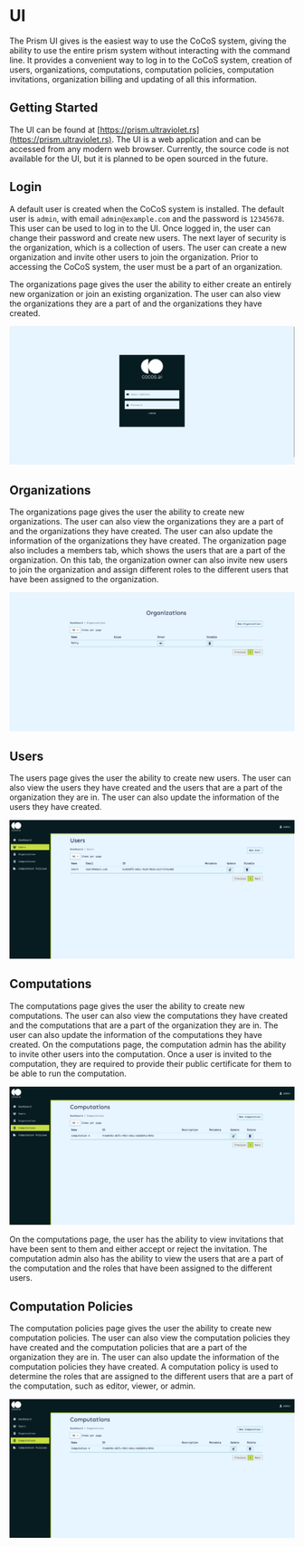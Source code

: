# UI

The Prism UI gives is the easiest way to use the CoCoS system, giving the ability to use the entire prism system without interacting with the command line. It provides a convenient way to log in to the CoCoS system, creation of users, organizations, computations, computation policies, computation invitations, organization billing and updating of all this information.

## Getting Started

The UI can be found at [https://prism.ultraviolet.rs](https://prism.ultraviolet.rs). The UI is a web application and can be accessed from any modern web browser. Currently, the source code is not available for the UI, but it is planned to be open sourced in the future.

## Login

A default user is created when the CoCoS system is installed. The default user is `admin`, with email `admin@example.com` and the password is `12345678`. This user can be used to log in to the UI. Once logged in, the user can change their password and create new users. The next layer of security is the organization, which is a collection of users. The user can create a new organization and invite other users to join the organization. Prior to accessing the CoCoS system, the user must be a part of an organization.

The organizations page gives the user the ability to either create an entirely new organization or join an existing organization. The user can also view the organizations they are a part of and the organizations they have created.

![Login Page](../img/login.png)

## Organizations

The organizations page gives the user the ability to create new organizations. The user can also view the organizations they are a part of and the organizations they have created. The user can also update the information of the organizations they have created. The organization page also includes a members tab, which shows the users that are a part of the organization. On this tab, the organization owner can also invite new users to join the organization and assign different roles to the different users that have been assigned to the organization.

![Organization Login](../img/org-login.png)

## Users

The users page gives the user the ability to create new users. The user can also view the users they have created and the users that are a part of the organization they are in. The user can also update the information of the users they have created.

![Users Page](../img/users-page.png)

## Computations

The computations page gives the user the ability to create new computations. The user can also view the computations they have created and the computations that are a part of the organization they are in. The user can also update the information of the computations they have created. On the computations page, the computation admin has the ability to invite other users into the computation. Once a user is invited to the computation, they are required to provide their public certificate for them to be able to run the computation.

![Computations Page](../img/computation-page.png)

On the computations page, the user has the ability to view invitations that have been sent to them and either accept or reject the invitation. The computation admin also has the ability to view the users that are a part of the computation and the roles that have been assigned to the different users.

## Computation Policies

The computation policies page gives the user the ability to create new computation policies. The user can also view the computation policies they have created and the computation policies that are a part of the organization they are in. The user can also update the information of the computation policies they have created. A computation policy is used to determine the roles that are assigned to the different users that are a part of the computation, such as editor, viewer, or admin.

![Computation Policy](../img/computation-page.png)
